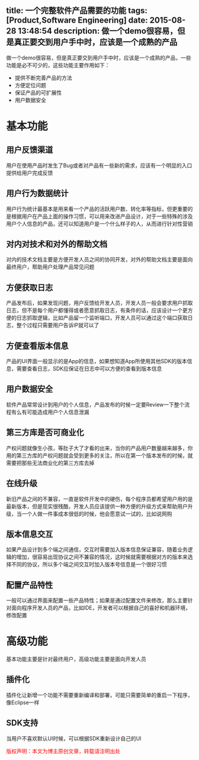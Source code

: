 title: 一个完整软件产品需要的功能
tags: [Product,Software Engineering]
date: 2015-08-28 13:48:54
description: 做一个demo很容易，但是真正要交到用户手中时，应该是一个成熟的产品
---

做一个demo很容易，但是真正要交到用户手中时，应该是一个成熟的产品，一些功能是必不可少的，这些功能主要作用如下：
- 提供不断完善产品的方法
- 方便定位问题
- 保证产品的可扩展性
- 用户数据安全

# 基本功能
## 用户反馈渠道
用户在使用产品时发生了Bug或者对产品有一些新的需求，应该有一个明显的入口提供给用户完成反馈
## 用户行为数据统计
用户行为统计最基本是用来看一个产品的活跃用户数、转化率等指标，但更重要的是根据用户在产品上面的操作习惯，可以用来改进产品设计，对于一些特殊的涉及用户个人信息的产品，还可以知道用户是一个什么样子的人，从而进行针对性营销
## 对内对技术和对外的帮助文档
对内的技术文档主要是方便开发人员之间的协同开发，对外的帮助文档主要是面向最终用户，帮助用户处理产品常见问题
## 方便获取日志
产品发布后，如果发现问题，用户反馈给开发人员，开发人员一般会要求用户抓取日志，但不是每个用户都懂得或者愿意抓取日志，有条件的话，应该设计一个更方便的日志抓取逻辑，比如产品留一个监听端口，开发人员可以通过这个端口获取日志，整个过程只需要用户告诉IP就可以了
## 方便查看版本信息
产品的UI界面一般显示的是App的信息，如果想知道App所使用其他SDK的版本信息，需要查看日志，SDK应保证在日志中可以方便的查看到版本信息
## 用户数据安全
软件产品常常设计到用户的个人信息，产品发布的时候一定要Review一下整个流程有么有可能造成用户个人信息泄漏
## 第三方库是否可商业化
产权问题就像生小孩，等肚子大了才看的出来，当你的产品用户数量越来越多，你用的第三方库的产权问题就会受到更多的关注，所以在第一个版本发布的时候，就需要把那些无法商业化的第三方库去掉
## 在线升级
新旧产品之间的不兼容，一直是软件开发中的硬伤，每个程序员都希望用户用的是最新版本，但是现实很残酷，开发人员应该提供一种方便的升级方式来帮助用户升级，当一个人做一件事成本很低的时候，他会愿意试一试的，比如说网购
## 版本信息交互
如果产品设计到多个端之间通信，交互时需要加入版本信息保证兼容，随着业务逻辑的增加，很容易出现协议之间不兼容的情况，这时候就需要根据对方的版本来选择不同的协议，所以多个端之间交互时加入版本号信息是一个很好习惯
## 配置产品特性
一般可以通过界面来配置一些产品特性；如果是通过配置文件来修改，那么主要针对面向程序开发人员的产品，比如IDE，开发者可以根据自己的喜好和机器环境，修改配置

# 高级功能
基本功能主要是针对最终用户，高级功能主要是面向开发人员
## 插件化
插件化让新增一个功能不需要重新编译和部署，可能只需要简单的重启一下程序，像Eclipse一样
## SDK支持
当用户不喜欢默认UI时候，可以根据SDK重新设计自己的UI


<font color="#FF0000">版权声明：本文为博主原创文章，转载请注明出处</font>
